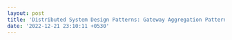 ```yaml
---
layout: post
title: 'Distributed System Design Patterns: Gateway Aggregation Pattern'
date: '2022-12-21 23:10:11 +0530'
---
```

